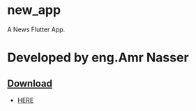 # new_app

A News Flutter App.

# Developed by eng.Amr Nasser

## [Download](https://github.com/amrNaser99/News/raw/master/app-release.apk)

- [HERE](https://github.com/amrNaser99/News/raw/master/app-release.apk)
